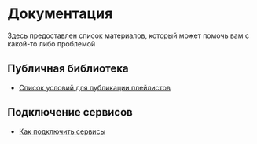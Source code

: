 # Документация
Здесь предоставлен список материалов, который может помочь вам с какой-то либо проблемой

## Публичная библиотека
- [Список условий для публикации плейлистов](./info/ru_ru)

## Подключение сервисов
- [Как подключить сервисы](https://github.com/topi314/LavaSrc?tab=readme-ov-file#lavaplayer-usage)
